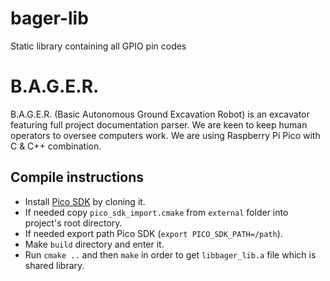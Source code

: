 # bager-lib
Static library containing all GPIO pin codes

# B.A.G.E.R.
B.A.G.E.R. (Basic Autonomous Ground Excavation Robot) is an excavator featuring full project documentation parser. We are keen to keep human operators to oversee computers work. We are using Raspberry Pi Pico with C & C++ combination.

## Compile instructions
- Install [Pico SDK](https://github.com/raspberrypi/pico-sdk) by cloning it.
- If needed copy `pico_sdk_import.cmake` from `external` folder into project's root directory.
- If needed export path Pico SDK (`export PICO_SDK_PATH=/path`).
- Make `build` directory and enter it.
- Run `cmake ..` and then `make` in order to get `libbager_lib.a` file which is shared library.
